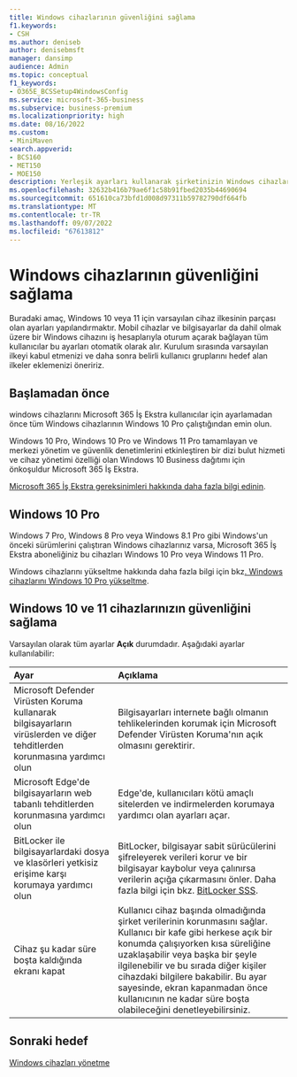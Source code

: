 ```yaml
---
title: Windows cihazlarının güvenliğini sağlama
f1.keywords:
- CSH
ms.author: deniseb
author: denisebmsft
manager: dansimp
audience: Admin
ms.topic: conceptual
f1_keywords:
- O365E_BCSSetup4WindowsConfig
ms.service: microsoft-365-business
ms.subservice: business-premium
ms.localizationpriority: high
ms.date: 08/16/2022
ms.custom:
- MiniMaven
search.appverid:
- BCS160
- MET150
- MOE150
description: Yerleşik ayarları kullanarak şirketinizin Windows cihazlarının güvenliğini sağlamayı öğrenin.
ms.openlocfilehash: 32632b416b79ae6f1c58b91fbed2035b44690694
ms.sourcegitcommit: 651610ca73bfd1d008d97311b59782790df664fb
ms.translationtype: MT
ms.contentlocale: tr-TR
ms.lasthandoff: 09/07/2022
ms.locfileid: "67613812"
---
```

# <a name="secure-windows-devices"></a>Windows cihazlarının güvenliğini sağlama

Buradaki amaç, Windows 10 veya 11 için varsayılan cihaz ilkesinin parçası olan ayarları yapılandırmaktır. Mobil cihazlar ve bilgisayarlar da dahil olmak üzere bir Windows cihazını iş hesaplarıyla oturum açarak bağlayan tüm kullanıcılar bu ayarları otomatik olarak alır. Kurulum sırasında varsayılan ilkeyi kabul etmenizi ve daha sonra belirli kullanıcı gruplarını hedef alan ilkeler eklemenizi öneririz.

## <a name="before-you-begin"></a>Başlamadan önce

windows cihazlarını Microsoft 365 İş Ekstra kullanıcılar için ayarlamadan önce tüm Windows cihazlarının Windows 10 Pro çalıştığından emin olun.

Windows 10 Pro, Windows 10 Pro ve Windows 11 Pro tamamlayan ve merkezi yönetim ve güvenlik denetimlerini etkinleştiren bir dizi bulut hizmeti ve cihaz yönetimi özelliği olan Windows 10 Business dağıtımı için önkoşuldur Microsoft 365 İş Ekstra.

[Microsoft 365 İş Ekstra gereksinimleri hakkında daha fazla bilgi edinin](https://www.microsoft.com/microsoft-365/business/microsoft-365-business-premium?activetab=pivot:techspecstab).

## <a name="windows-10-pro"></a>Windows 10 Pro

Windows 7 Pro, Windows 8 Pro veya Windows 8.1 Pro gibi Windows'un önceki sürümlerini çalıştıran Windows cihazlarınız varsa, Microsoft 365 İş Ekstra aboneliğiniz bu cihazları Windows 10 Pro veya Windows 11 Pro.
  
Windows cihazlarını yükseltme hakkında daha fazla bilgi için bkz[. Windows cihazlarını Windows 10 Pro yükseltme](m365bp-upgrade-windows-10-pro.md).

## <a name="secure-your-windows-10-and-11-devices"></a>Windows 10 ve 11 cihazlarınızın güvenliğini sağlama

Varsayılan olarak tüm ayarlar **Açık** durumdadır. Aşağıdaki ayarlar kullanılabilir:

|Ayar |Açıklama |
|:-----|:-----|
|Microsoft Defender Virüsten Koruma kullanarak bilgisayarların virüslerden ve diğer tehditlerden korunmasına yardımcı olun  |Bilgisayarları internete bağlı olmanın tehlikelerinden korumak için Microsoft Defender Virüsten Koruma'nın açık olmasını gerektirir.   |
|Microsoft Edge'de bilgisayarların web tabanlı tehditlerden korunmasına yardımcı olun   |Edge'de, kullanıcıları kötü amaçlı sitelerden ve indirmelerden korumaya yardımcı olan ayarları açar.  |
|BitLocker ile bilgisayarlardaki dosya ve klasörleri yetkisiz erişime karşı korumaya yardımcı olun  |BitLocker, bilgisayar sabit sürücülerini şifreleyerek verileri korur ve bir bilgisayar kaybolur veya çalınırsa verilerin açığa çıkarmasını önler. Daha fazla bilgi için bkz. [BitLocker SSS](/windows/security/information-protection/bitlocker/bitlocker-frequently-asked-questions).  |
|Cihaz şu kadar süre boşta kaldığında ekranı kapat  |Kullanıcı cihaz başında olmadığında şirket verilerinin korunmasını sağlar. Kullanıcı bir kafe gibi herkese açık bir konumda çalışıyorken kısa süreliğine uzaklaşabilir veya başka bir şeyle ilgilenebilir ve bu sırada diğer kişiler cihazdaki bilgilere bakabilir. Bu ayar sayesinde, ekran kapanmadan önce kullanıcının ne kadar süre boşta olabileceğini denetleyebilirsiniz.  |

## <a name="next-objective"></a>Sonraki hedef

[Windows cihazları yönetme](m365bp-manage-windows-devices.md)
